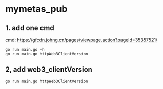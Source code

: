 # mymetas_pub

## 1. add one cmd 
cmd: <https://gfcdn.johng.cn/pages/viewpage.action?pageId=35357521/>

```
go run main.go -h
go run main.go httpWeb3ClientVersion
```

## 2, add web3_clientVersion
```
go run main.go httpWeb3ClientVersion
```